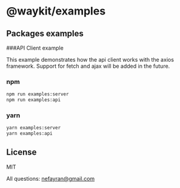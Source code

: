 # @waykit/examples

## Packages examples

###API Client example

This example demonstrates how the api client works with the axios framework. Support for fetch and ajax will be added in the future.

### npm
```sh
npm run examples:server
npm run examples:api
```
### yarn
```sh
yarn examples:server
yarn examples:api
```

## License

MIT

All questions: nefayran@gmail.com